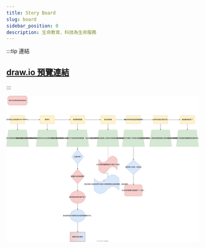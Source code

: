 ```yaml
---
title: Story Board
slug: board
sidebar_position: 0
description: 生命教育、科技為生命服務
---
```


:::tip 連結
## [draw.io 預覽連結](https://viewer.diagrams.net/?border=0&tags=%7B%7D&highlight=0000ff&edit=_blank&layers=1&nav=1&title=G1%E6%95%85%E4%BA%8B%E5%A4%A7%E7%B6%B1.drawio&open=Uhttps%3A%2F%2Fdrive.google.com%2Fuc%3Fid%3D1bsZ6O12EygKJY_GN4aFMGvSqc5JmDd7Y%26export%3Ddownload)
:::


![](embed.svg)


